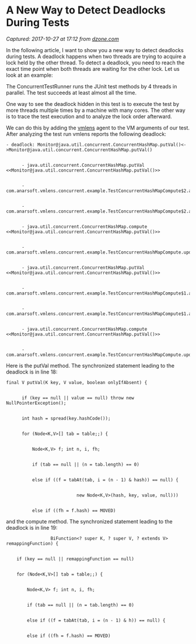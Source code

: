 # A New Way to Detect Deadlocks During Tests

_Captured: 2017-10-27 at 17:12 from [dzone.com](https://dzone.com/articles/a-new-way-to-detect-deadlocks-during-tests?edition=334741&utm_source=Zone%20Newsletter&utm_medium=email&utm_campaign=performance%202017-10-27)_

In the following article, I want to show you a new way to detect deadlocks during tests. A deadlock happens when two threads are trying to acquire a lock held by the other thread. To detect a deadlock, you need to reach the exact time point when both threads are waiting for the other lock. Let us look at an example:

The ConcurrentTestRunner runs the JUnit test methods by 4 threads in parallel. The test succeeds at least almost all the time.

One way to see the deadlock hidden in this test is to execute the test by more threads multiple times by a machine with many cores. The other way is to trace the test execution and to analyze the lock order afterward.

We can do this by adding the [vmlens](http://vmlens.com) agent to the VM arguments of our test. After analyzing the test run vmlens reports the following deadlock:
    
    
    - deadlock: Monitor@java.util.concurrent.ConcurrentHashMap.putVal()<->Monitor@java.util.concurrent.ConcurrentHashMap.putVal()
    
    
          - java.util.concurrent.ConcurrentHashMap.putVal <<Monitor@java.util.concurrent.ConcurrentHashMap.putVal()>>
    
    
          - com.anarsoft.vmlens.concurrent.example.TestConcurrentHashMapCompute$2.apply
    
    
          - com.anarsoft.vmlens.concurrent.example.TestConcurrentHashMapCompute$2.apply
    
    
          - java.util.concurrent.ConcurrentHashMap.compute <<Monitor@java.util.concurrent.ConcurrentHashMap.putVal()>>
    
    
          - com.anarsoft.vmlens.concurrent.example.TestConcurrentHashMapCompute.update21
    
    
          - java.util.concurrent.ConcurrentHashMap.putVal <<Monitor@java.util.concurrent.ConcurrentHashMap.putVal()>>
    
    
          - com.anarsoft.vmlens.concurrent.example.TestConcurrentHashMapCompute$1.apply
    
    
          - com.anarsoft.vmlens.concurrent.example.TestConcurrentHashMapCompute$1.apply
    
    
          - java.util.concurrent.ConcurrentHashMap.compute <<Monitor@java.util.concurrent.ConcurrentHashMap.putVal()>>
    
    
          - com.anarsoft.vmlens.concurrent.example.TestConcurrentHashMapCompute.update12

Here is the putVal method. The synchronized statement leading to the deadlock is in line 18:
    
    
    final V putVal(K key, V value, boolean onlyIfAbsent) {
    
    
          if (key == null || value == null) throw new NullPointerException();
    
    
          int hash = spread(key.hashCode());
    
    
          for (Node<K,V>[] tab = table;;) {
    
    
              Node<K,V> f; int n, i, fh;
    
    
              if (tab == null || (n = tab.length) == 0)
    
    
              else if ((f = tabAt(tab, i = (n - 1) & hash)) == null) {
    
    
                               new Node<K,V>(hash, key, value, null)))
    
    
              else if ((fh = f.hash) == MOVED)

and the compute method. The synchronized statement leading to the deadlock is in line 19:
    
    
                     BiFunction<? super K, ? super V, ? extends V> remappingFunction) {
    
    
        if (key == null || remappingFunction == null)
    
    
        for (Node<K,V>[] tab = table;;) {
    
    
            Node<K,V> f; int n, i, fh;
    
    
            if (tab == null || (n = tab.length) == 0)
    
    
            else if ((f = tabAt(tab, i = (n - 1) & h)) == null) {
    
    
            else if ((fh = f.hash) == MOVED)
